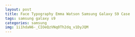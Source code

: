 ```yaml
---
layout: post
title: Face Typography Emma Watson Samsung Galaxy S9 Case
tags: samsung galaxy s9
categories: samsung
img: 1i1hdaN6-_CIOeQzVNq0Th2dq_v1DyJQM
---
```

